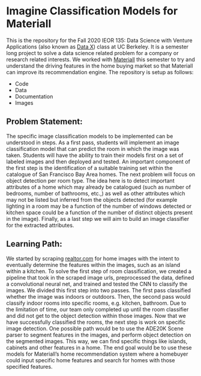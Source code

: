 # Imagine Classification Models for Materiall


This is the repository for the Fall 2020 IEOR 135: Data Science with Venture Applications (also known as [Data X](https://datax.berkeley.edu/)) class at UC Berkeley. It is a semester long project to solve a data science related problem for a company or research related interests. We worked with [Materiall](https://materiall.com/) this semester to try and understand the driving features in the home buying market so that Materiall can improve its recommendation engine. The repository is setup as follows:
 - Code
 - Data
 - Documentation
 - Images

## Problem Statement: 


The specific image classification models to be implemented can be understood in steps. As a first pass, students will implement an image classification model that can predict the room in which the image was taken. Students will have the ability to train their models first on a set of labeled images and then deployed and tested. An important component of the first step is the identification of a suitable training set within the catalogue of San Francisco Bay Area homes. The next problem will focus on object detection per room type. The idea here is to detect important attributes of a home which may already be catalogued (such as number of bedrooms, number of bathrooms, etc.,) as well as other attributes which may not be listed but inferred from the objects detected (for example lighting in a room may be a function of the number of windows detected or kitchen space could be a function of the number of distinct objects present in the image). Finally, as a last step we will aim to build an image classifier for the extracted attributes. 


## Learning Path:

We started by scraping [realtor.com](https://www.realtor.com/) for home images with the intent to eventually determine the features within the images, such as an island within a kitchen. To solve the first step of room classification, we created a pipeline that took in the scraped image urls, preprocessed the data, defined a convolutional neural net, and trained and tested the CNN to classify the images. We divided this first step into two passes. The first pass classified whether the image was indoors or outdoors. Then, the second pass would classify indoor rooms into specific rooms, e.g. kitchen, bathroom. Due to the limitation of time, our team only completed up until the room classifier and did not get to the object detection within those images. Now that we have successfully classified the rooms, the next step is work on specific image detection. One possible path would be to use the ADE20K Scene parser to segment features in the images, and perform object detection on the segmented images. This way, we can find specific things like islands, cabinets and other features in a home. The end goal would be to use these models for Materiall’s home recommendation system where a homebuyer could input specific home features and search for homes with those specified features.

 
 

